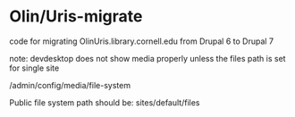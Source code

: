 # Olin/Uris-migrate
code for migrating OlinUris.library.cornell.edu from Drupal 6 to Drupal 7

note: devdesktop does not show media properly unless the files path is set for single site

/admin/config/media/file-system

Public file system path should be:
sites/default/files

